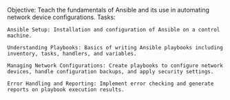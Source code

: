 Objective: Teach the fundamentals of Ansible and its use in automating network device configurations. Tasks: 

    Ansible Setup: Installation and configuration of Ansible on a control machine. 

    Understanding Playbooks: Basics of writing Ansible playbooks including inventory, tasks, handlers, and variables. 

    Managing Network Configurations: Create playbooks to configure network devices, handle configuration backups, and apply security settings. 

    Error Handling and Reporting: Implement error checking and generate reports on playbook execution results.